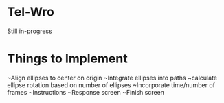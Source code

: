 # Tel-Wro
Still in-progress

# Things to Implement
~Align ellipses to center on origin
~Integrate ellipses into paths
~calculate ellipse rotation based on number of ellipses
~Incorporate time/number of frames
~Instructions
~Response screen
~Finish screen
